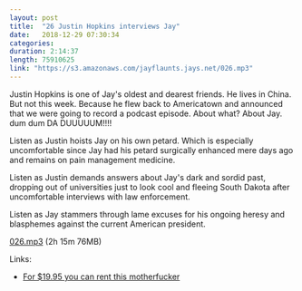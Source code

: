 ```yaml
---
layout: post
title:  "26 Justin Hopkins interviews Jay"
date:   2018-12-29 07:30:34
categories: 
duration: 2:14:37
length: 75910625
link: "https://s3.amazonaws.com/jayflaunts.jays.net/026.mp3"
---
```


Justin Hopkins is one of Jay's oldest and dearest friends. He lives in China. But not this
week. Because he flew back to Americatown and announced that we were going to record a podcast
episode. About what? About Jay. dum dum DA DUUUUUM!!!!

Listen as Justin hoists Jay on his own petard. Which is especially uncomfortable since Jay had
his petard surgically enhanced mere days ago and remains on pain management medicine.

Listen as Justin demands answers about Jay's dark and sordid past, dropping out of universities
just to look cool and fleeing South Dakota after uncomfortable interviews with law enforcement.

Listen as Jay stammers through lame excuses for his ongoing heresy and blasphemes against the current
American president.

<a href="{{site.storage_url}}/026.mp3" target="_blank">026.mp3</a> (2h 15m 76MB) 

Links:
* [For $19.95 you can rent this motherfucker](https://www.youtube.com/watch?v=likoxH4loEA)


